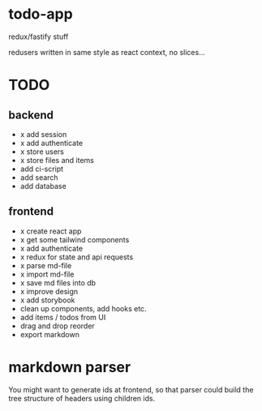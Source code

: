 # todo-app

redux/fastify stuff

redusers written in same style as react context, no slices...

# TODO

## backend

- x add session
- x add authenticate
- x store users
- x store files and items
- add ci-script
- add search
- add database

## frontend

- x create react app
- x get some tailwind components
- x add authenticate
- x redux for state and api requests
- x parse md-file
- x import md-file
- x save md files into db
- x improve design
- x add storybook
- clean up components, add hooks etc.
- add items / todos from UI
- drag and drop reorder
- export markdown

# markdown parser

You might want to generate ids at frontend, so that parser could build
the tree structure of headers using children ids.
